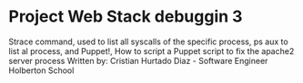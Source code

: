 # Project Web Stack debuggin 3
Strace command, used to list all syscalls of the specific process,
ps aux to list al process, and Puppet!, How to script a Puppet script
to fix the apache2 server process
Written by: Cristian Hurtado Diaz - 
Software Engineer Holberton School
